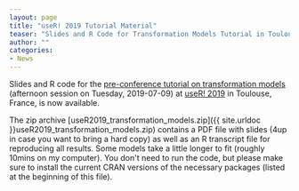 ```yaml
---
layout: page
title: "useR! 2019 Tutorial Material"
teaser: "Slides and R Code for Transformation Models Tutorial in Toulouse"
author: ""
categories:
- News 
---
```

Slides and R code for the 
[pre-conference tutorial on transformation models](http://www.user2019.fr/tutorials/)
(afternoon session on Tuesday,
2019-07-09) at [useR!  2019](http://www.user2019.fr) in Toulouse, France, is
now available.

The zip archive [useR2019_transformation_models.zip]({{ site.urldoc }}useR2019_transformation_models.zip)
contains a PDF file with slides (4up in case you want to bring a hard copy)
as well as an R transcript file for reproducing all results. Some models
take a little longer to fit (roughly 10mins on my computer). You don't need
to run the code, but please make sure to install the current CRAN 
versions of the necessary packages (listed at the beginning of this file).
